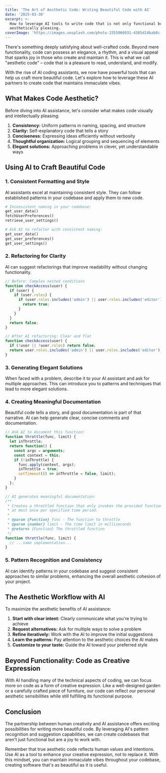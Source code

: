 ```yaml
---
title: 'The Art of Aesthetic Code: Writing Beautiful Code with AI'
date: '2025-03-30'
excerpt: >-
  How to leverage AI tools to write code that is not only functional but
  aesthetically pleasing.
coverImage: 'https://images.unsplash.com/photo-1555066931-4365d14bab8c'
---
```

There's something deeply satisfying about well-crafted code. Beyond mere functionality, code can possess an elegance, a rhythm, and a visual appeal that sparks joy in those who create and maintain it. This is what we call "aesthetic code" – code that is a pleasure to read, understand, and modify.

With the rise of AI coding assistants, we now have powerful tools that can help us craft more beautiful code. Let's explore how to leverage these AI partners to create code that maintains immaculate vibes.

## What Makes Code Aesthetic?

Before diving into AI assistance, let's consider what makes code visually and intellectually pleasing:

1. **Consistency:** Uniform patterns in naming, spacing, and structure
2. **Clarity:** Self-explanatory code that tells a story
3. **Conciseness:** Expressing ideas efficiently without verbosity
4. **Thoughtful organization:** Logical grouping and sequencing of elements
5. **Elegant solutions:** Approaching problems in clever, yet understandable ways

## Using AI to Craft Beautiful Code

### 1. Consistent Formatting and Style

AI assistants excel at maintaining consistent style. They can follow established patterns in your codebase and apply them to new code.

```python
# Inconsistent naming in your codebase:
get_user_data()
fetchUserPreferences()
retrieve_user_settings()

# Ask AI to refactor with consistent naming:
get_user_data()
get_user_preferences()
get_user_settings()
```

### 2. Refactoring for Clarity

AI can suggest refactorings that improve readability without changing functionality.

```javascript
// Before: Complex nested conditions
function checkAccess(user) {
  if (user) {
    if (user.roles) {
      if (user.roles.includes('admin') || user.roles.includes('editor')) {
        return true;
      }
    }
  }
  return false;
}

// After AI refactoring: Clear and flat
function checkAccess(user) {
  if (!user || !user.roles) return false;
  return user.roles.includes('admin') || user.roles.includes('editor');
}
```

### 3. Generating Elegant Solutions

When faced with a problem, describe it to your AI assistant and ask for multiple approaches. This can introduce you to patterns and techniques that lead to more elegant solutions.

### 4. Creating Meaningful Documentation

Beautiful code tells a story, and good documentation is part of that narrative. AI can help generate clear, concise comments and documentation.

```javascript
// Ask AI to document this function:
function throttle(func, limit) {
  let inThrottle;
  return function() {
    const args = arguments;
    const context = this;
    if (!inThrottle) {
      func.apply(context, args);
      inThrottle = true;
      setTimeout(() => inThrottle = false, limit);
    }
  };
}

// AI generates meaningful documentation:
/**
 * Creates a throttled function that only invokes the provided function
 * at most once per specified time period.
 * 
 * @param {Function} func - The function to throttle
 * @param {number} limit - The time limit in milliseconds
 * @returns {Function} The throttled function
 */
function throttle(func, limit) {
  // ...same implementation...
}
```

### 5. Pattern Recognition and Consistency

AI can identify patterns in your codebase and suggest consistent approaches to similar problems, enhancing the overall aesthetic cohesion of your project.

## The Aesthetic Workflow with AI

To maximize the aesthetic benefits of AI assistance:

1. **Start with clear intent:** Clearly communicate what you're trying to achieve
2. **Request alternatives:** Ask for multiple ways to solve a problem
3. **Refine iteratively:** Work with the AI to improve the initial suggestions
4. **Learn the patterns:** Pay attention to the aesthetic choices the AI makes
5. **Customize to your taste:** Guide the AI toward your preferred style

## Beyond Functionality: Code as Creative Expression

With AI handling many of the technical aspects of coding, we can focus more on code as a form of creative expression. Like a well-designed garden or a carefully crafted piece of furniture, our code can reflect our personal aesthetic sensibilities while still fulfilling its functional purpose.

## Conclusion

The partnership between human creativity and AI assistance offers exciting possibilities for writing more beautiful code. By leveraging AI's pattern recognition and suggestion capabilities, we can create codebases that aren't just functional but are a joy to work with.

Remember that true aesthetic code reflects human values and intentions. Use AI as a tool to enhance your creative expression, not to replace it. With this mindset, you can maintain immaculate vibes throughout your codebase, creating software that's as beautiful as it is useful.
